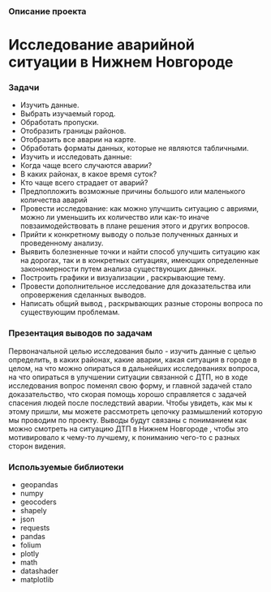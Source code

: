 ### Описание проекта 

# Исследование аварийной ситуации в Нижнем Новгороде

### Задачи
- Изучить данные.
- Выбрать изучаемый город.
- Обработать пропуски.
- Отобразить границы районов.
- Отобразить все аварии на карте.
- Обработать форматы данных, которые не являются табличными.
-  Изучить и исследовать данные:
- Когда чаще всего случаются аварии?
- В каких районах, в какое время суток?
- Кто чаще всего страдает от аварий?
- Предпопложить возможные причины большого или маленького количества аварий
- Провести исследование: как можно улучшить ситуацию с авриями, можно ли уменьшить их количество или как-то иначе повзаимодействовать в плане решения этого и других вопросов.
- Прийти к конкретному выводу о пользе полученных данных и проведенному анализу.
- Выявить болезненные точки и найти способ улучшить ситуацию как на дорогах, так и в конкретных ситуациях, имеющих определенные закономерности путем анализа существующих данных.
- Построить графики и визуализации , раскрывающие тему.
- Провести дополнительное исследование для доказательства или опровержения  сделанных выводов.
- Написать общий вывод , раскрывающих разные стороны вопроса по существующим проблемам.

### Презентация выводов по задачам

Первоначальной целью исследования было - изучить данные с целью определить, в каких районах, какие аварии, какая ситуация в городе в целом, на что можно опираться в дальнейших исследованиях вопроса, на что опираться в улучшении ситуации связанной с ДТП, но в ходе исследования вопрос поменял свою форму, и главной задачей стало доказательство, что скорая помощь хорошо справляется с задачей спасения людей после последствий аварии. Чтобы увидеть, как мы к этому пришли, мы можете рассмотреть цепочку размышлений которую мы проводим по проекту. Выводы будут связаны с пониманием как можно смотреть на ситуацию ДТП в Нижнем Новгороде , чтобы это мотивировало к чему-то лучшему, к пониманию чего-то с разных сторон видения.


### Используемые библиотеки
- geopandas 
- numpy 
- geocoders 
- shapely
- json
- requests
- pandas
- folium
- plotly
- math
- datashader 
- matplotlib 


